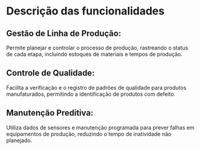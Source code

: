 # Descrição das funcionalidades

## Gestão de Linha de Produção: 
Permite planejar e controlar o processo de produção, rastreando o status de cada etapa, incluindo estoques de materiais e tempos de produção.

## Controle de Qualidade: 
Facilita a verificação e o registro de padrões de qualidade para produtos manufaturados, permitindo a identificação de produtos com defeito.

## Manutenção Preditiva: 
Utiliza dados de sensores e manutenção programada para prever falhas em equipamentos de produção, reduzindo o tempo de inatividade não planejado.